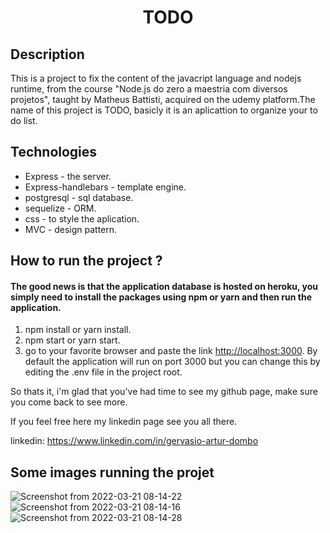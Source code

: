 <h1 align="center">TODO</h1>
<h2>Description</h2>
<p>
  This is a project to fix the content of the javacript language and nodejs runtime, from the course "Node.js do zero a maestria com diversos projetos", taught by Matheus Battisti, acquired on the udemy platform.The name of this project is TODO, basicly it is an aplicattion to organize your to do list.
</p>

<h2>Technologies</h2>
<ul>
  <li>Express - the server.</li>
   <li>Express-handlebars - template engine.</li>
  <li>postgresql - sql database.</li>
  <li>sequelize - ORM.</li>
    <li>css - to style the aplication.</li>
   <li>MVC - design pattern.</li>
</ul>

<h2>How to run the project ?</h2>
<h4>
  The good news is that the application database is hosted on heroku, you simply need to install the packages using npm or yarn and then run the application.
</h4>

<ol>
  <li>npm install or yarn install.</li>
   <li>npm start or yarn start.</li>
  <li>go to your favorite browser and paste the link <a href='http://localhost:3000' target="_blank">http://localhost:3000</a>. By default the application will run on port 3000 but you can change this by editing the .env file in the project root.</li>
</ol>

<p>
  So thats it, i'm glad that you've had time to see my github page, make sure you come back to see more.

  If you feel free here my linkedin page see you all there.

  linkedin: https://www.linkedin.com/in/gervasio-artur-dombo
</p>
<h2>Some images running the projet</h2>
 
![Screenshot from 2022-03-21 08-14-22](https://user-images.githubusercontent.com/90800218/159250885-b506564f-8489-43c6-a016-4749fdcf3a77.png)
![Screenshot from 2022-03-21 08-14-16](https://user-images.githubusercontent.com/90800218/159251124-0bfe36b1-1dd3-4114-9661-7ac37b4e2391.png)
![Screenshot from 2022-03-21 08-14-28](https://user-images.githubusercontent.com/90800218/159251143-e0990eaa-4a51-4635-b7d8-8cd0abb4ff87.png)


 
